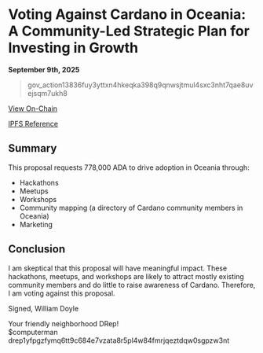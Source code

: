 
# Voting Against Cardano in Oceania: A Community-Led Strategic Plan for Investing in Growth

**September 9th, 2025**

> gov_action13836fuy3yttxn4hkeqka398q9qnwsjtmul4sxc3nht7qae8uvejsqm7ukh8

[View On-Chain](https://cardanoscan.io/vote/aecc9e8b145ab9b60ce28542980db2b62b7dd9430ffaacf60dcf938a42d2e876)

[IPFS Reference](https://ipfs.io/ipfs/bafkreidz3xccu6vqsft3kiz2xueovyph7q626camtrskctzbd6fs6ibkua)

## Summary

This proposal requests 778,000 ADA to drive adoption in Oceania through:

- Hackathons
- Meetups
- Workshops
- Community mapping (a directory of Cardano community members in Oceania)
- Marketing

## Conclusion

I am skeptical that this proposal will have meaningful impact. These hackathons, meetups, and workshops are likely to attract mostly existing community members and do little to raise awareness of Cardano. Therefore, I am voting against this proposal.

Signed,
William Doyle

Your friendly neighborhood DRep! <br>
$computerman <br>
drep1yfpgzfymq6tt9c684e7vzata8r5pl4w84fmrjqeztdqw0sgpzw3nt